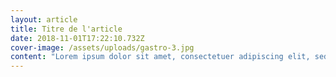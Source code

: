 ```yaml
---
layout: article
title: Titre de l'article
date: 2018-11-01T17:22:10.732Z
cover-image: /assets/uploads/gastro-3.jpg
content: "Lorem ipsum dolor sit amet, consectetuer adipiscing elit, sed diam nonummy nibh euismod tincidunt ut laoreet dolore magna aliquam erat volutpat. Ut wisi enim ad minim veniam, quis nostrud exerci tation ullamcorper suscipit lobortis nisl ut aliquip ex ea commodo consequat."
---
```

